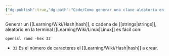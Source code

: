```yaml
---
{"dg-publish":true,"dg-path":"Code/Como generar una clave aleatoria en la terminal.md","permalink":"/code/como-generar-una-clave-aleatoria-en-la-terminal/","created":"2024-04-01T18:47","updated":"2024-04-01T18:48"}
---
```


Generar un [[Learning/Wiki/Hash\|hash]], o cadena de [[strings\|strings]], aleatorio en la terminal [[Learning/Wiki/Linux\|Linux]] es fácil con:
```shell
openssl rand -hex 32
```
- `32` Es el número de caracteres el [[Learning/Wiki/Hash\|hash]] a crear.